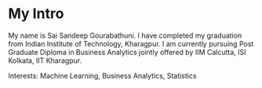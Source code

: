 # My Intro

My name is Sai Sandeep Gourabathuni. I have completed my graduation from Indian Institute of Technology, Kharagpur. I am currently pursuing Post Graduate Diploma in Business Analytics jointly offered by IIM Calcutta, ISI Kolkata, IIT Kharagpur.

Interests: Machine Learning, Business Analytics, Statistics
